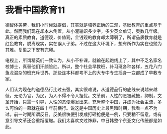 # 我看中国教育11
德智体美劳，我们小时候就提倡，其实就是培养正确的三观，基础教育的重点基于此。然而我们现在却本末倒置，从小灌输识多少字，多少英文单词，奥数几年级。真正的素质教育，道德观，价值观，金钱观的教育却太薄弱了，所谓品质教育就是红色教育，脱离现实，实在误人子弟。不过在这大环境下，想有所作为实在也勉为其难。复巢之下安有完卵。

电视上，所谓精英们一致认为，从小不补课，就输在起跑线上了，其中不乏名家名校博士，真替他们汗颜脸红。所以，整个社会早教班，补习班各种各样，五花八门鱼龙混杂的班充斥世界，那些连本科都考不上的大专中专生摇身一变都成了早教专家。

人们认为现在的道德品行比过去强，其实很难说，从道德品行的底线来说越来越低，无论为官，为民，为人不得不令人担忧。文革前，人性的恶被藏掖，抑制，文革开始，只需一引导，人性的恶便爆发出来，充斥整个中国，并成为社会主流，多么可怕的一幕就在四十年前横行。说这是中国历史上最黑暗时期，我看一点不为过。前一时期所谓反日，反美很快便引发成打砸抢便是一例，只要稍不留意，或有意引导文革还会重蹈覆辙。我们太喜欢文过饰非，中日韩整个东亚文化传统都是如此。